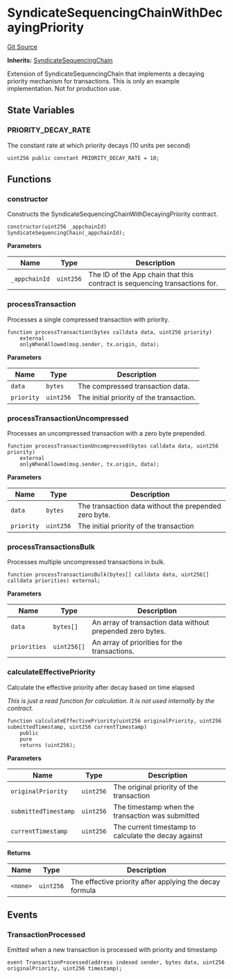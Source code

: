 # SyndicateSequencingChainWithDecayingPriority
[Git Source](https://github.com/SyndicateProtocol/syndicate-appchains/blob/f93e91004eb8d04d84acd3b9cb0e8f7e6abfa528/src/extensions/SyndicateSequencingChainWithDecayingPriority.sol)

**Inherits:**
[SyndicateSequencingChain](/src/SyndicateSequencingChain.sol/contract.SyndicateSequencingChain.md)

Extension of SyndicateSequencingChain that implements a decaying priority mechanism for transactions.
This is only an example implementation. Not for production use.


## State Variables
### PRIORITY_DECAY_RATE
The constant rate at which priority decays (10 units per second)


```solidity
uint256 public constant PRIORITY_DECAY_RATE = 10;
```


## Functions
### constructor

Constructs the SyndicateSequencingChainWithDecayingPriority contract.


```solidity
constructor(uint256 _appchainId) SyndicateSequencingChain(_appchainId);
```
**Parameters**

|Name|Type|Description|
|----|----|-----------|
|`_appchainId`|`uint256`|The ID of the App chain that this contract is sequencing transactions for.|


### processTransaction

Processes a single compressed transaction with priority.


```solidity
function processTransaction(bytes calldata data, uint256 priority)
    external
    onlyWhenAllowed(msg.sender, tx.origin, data);
```
**Parameters**

|Name|Type|Description|
|----|----|-----------|
|`data`|`bytes`|The compressed transaction data.|
|`priority`|`uint256`|The initial priority of the transaction.|


### processTransactionUncompressed

Processes an uncompressed transaction with a zero byte prepended.


```solidity
function processTransactionUncompressed(bytes calldata data, uint256 priority)
    external
    onlyWhenAllowed(msg.sender, tx.origin, data);
```
**Parameters**

|Name|Type|Description|
|----|----|-----------|
|`data`|`bytes`|The transaction data without the prepended zero byte.|
|`priority`|`uint256`|The initial priority of the transaction|


### processTransactionsBulk

Processes multiple uncompressed transactions in bulk.


```solidity
function processTransactionsBulk(bytes[] calldata data, uint256[] calldata priorities) external;
```
**Parameters**

|Name|Type|Description|
|----|----|-----------|
|`data`|`bytes[]`|An array of transaction data without prepended zero bytes.|
|`priorities`|`uint256[]`|An array of priorities for the transactions.|


### calculateEffectivePriority

Calculate the effective priority after decay based on time elapsed

*This is just a read function for calculation. It is not used internally by the contract.*


```solidity
function calculateEffectivePriority(uint256 originalPriority, uint256 submittedTimestamp, uint256 currentTimestamp)
    public
    pure
    returns (uint256);
```
**Parameters**

|Name|Type|Description|
|----|----|-----------|
|`originalPriority`|`uint256`|The original priority of the transaction|
|`submittedTimestamp`|`uint256`|The timestamp when the transaction was submitted|
|`currentTimestamp`|`uint256`|The current timestamp to calculate the decay against|

**Returns**

|Name|Type|Description|
|----|----|-----------|
|`<none>`|`uint256`|The effective priority after applying the decay formula|


## Events
### TransactionProcessed
Emitted when a new transaction is processed with priority and timestamp


```solidity
event TransactionProcessed(address indexed sender, bytes data, uint256 originalPriority, uint256 timestamp);
```

